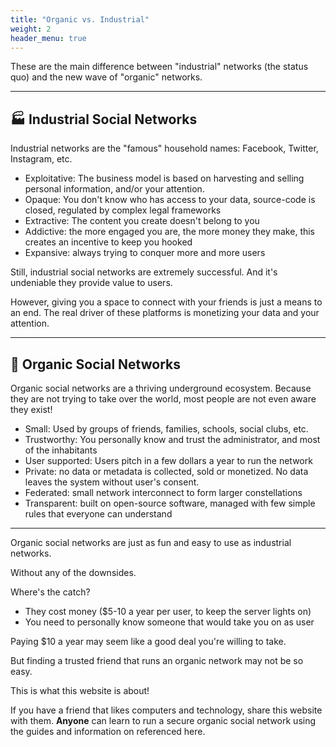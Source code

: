 ```yaml
---
title: "Organic vs. Industrial"
weight: 2
header_menu: true
---
```


These are the main difference between "industrial" networks (the status quo) and the new wave of "organic" networks.

---

## 🏭 Industrial Social Networks

Industrial networks are the "famous" household names: Facebook, Twitter, Instagram, etc.

 * Exploitative: The business model is based on harvesting and selling personal information, and/or your attention.
 * Opaque: You don't know who has access to your data, source-code is closed, regulated by complex legal frameworks
 * Extractive: The content you create doesn't belong to you
 * Addictive: the more engaged you are, the more money they make, this creates an incentive to keep you hooked
 * Expansive: always trying to conquer more and more users

Still, industrial social networks are extremely successful.
And it's undeniable they provide value to users.

However, giving you a space to connect with your friends is just a means to an end.
The real driver of these platforms is monetizing your data and your attention.

---

## 🌱 Organic Social Networks

Organic social networks are a thriving underground ecosystem.
Because they are not trying to take over the world, most people are not even aware they exist!

 * Small: Used by groups of friends, families, schools, social clubs, etc.
 * Trustworthy: You personally know and trust the administrator, and most of the inhabitants
 * User supported: Users pitch in a few dollars a year to run the network
 * Private: no data or metadata is collected, sold or monetized. No data leaves the system without user's consent.
 * Federated: small network interconnect to form larger constellations
 * Transparent: built on open-source software, managed with few simple rules that everyone can understand

---

Organic social networks are just as fun and easy to use as industrial networks.

Without any of the downsides.

Where's the catch?
 * They cost money ($5-10 a year per user, to keep the server lights on)
 * You need to personally know someone that would take you on as user

Paying $10 a year may seem like a good deal you're willing to take.

But finding a trusted friend that runs an organic network may not be so easy.

This is what this website is about!

If you have a friend that likes computers and technology, share this website with them.
**Anyone** can learn to run a secure organic social network using the guides and information on referenced here.
